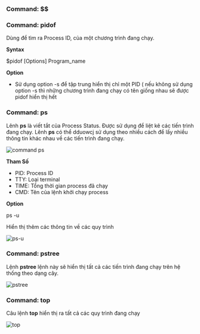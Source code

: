 ### Command: $$

### Command: pidof

Dùng để tìm ra Process ID, của một chương trình đang chạy.

**Syntax**

$pidof [Options] Program_name

**Option**

- Sử dụng option -s để tập trung hiển thị chỉ một PID ( nếu không sử dụng option -s thì những chương trình đang chạy có tên giống nhau sẽ được pidof hiển thị hết 

### Command: ps

Lênh **ps** là viết tắt của Process Status. Được sử dụng để liệt kê các tiến trình đang chạy. Lênh **ps** có thể dduowcj sử dụng theo nhiều cách để lấy nhiều thông tin khác nhau về các tiến trình đang chạy.

![command ps](https://user-images.githubusercontent.com/50360416/220499001-8d80d20a-faac-4a2b-bf94-e9302dd3fd96.png)

**Tham Số**
- PID: Process ID
- TTY: Loại terminal
- TIME: Tổng thời gian process đã chạy
- CMD: Tên của lệnh khởi chạy process

**Option**

ps -u

Hiển thị thêm các thông tin về các quy trình

![ps-u](https://user-images.githubusercontent.com/50360416/220507645-faf32030-941b-44c5-8c49-46e33a218cbb.PNG)


### Command: pstree

Lệnh **pstree** lệnh này sẽ hiển thị tất cả các tiến trình đang chạy trên hệ thống theo dạng cây.

![pstree](https://user-images.githubusercontent.com/50360416/220511138-0f07c5ec-9627-4fcf-9250-1331da563213.PNG)

### Command: top

Câu lệnh **top** hiển thị ra tất cả các quy trình đang chạy 

![top](https://user-images.githubusercontent.com/50360416/220511788-b0e2e9e4-a159-412c-b7b0-5ce9f4bc5373.PNG)





